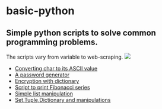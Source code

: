 # basic-python

<h2>Simple python scripts to solve common programming problems.</h2>

The scripts vary from variable to web-scraping.
<img src="https://www.canva.com/design/DACyiyHbYxM/6zxEBJ2m5wyS4MhH_sFgqA/view?utm_content=DACyiyHbYxM&utm_campaign=designshare&utm_medium=link&utm_source=sharebutton">

<ul>
  <li><a href="ascii.py">Converting char to its ASCII value</a></li>
  <li><a href="passgen.py">A password generator</a></li>
  <li><a href="encryptdict.py">Encryption with dictionary</a></li>
  <li><a href="fibonacci.py">Script to print Fibonacci series</a></li>
  <li><a href="list.py">Simple list manipulation</a></li>
  <li><a href="setstuplesdict.py">Set,Tuple,Dictionary and manipulations</a></li>
</ul>
